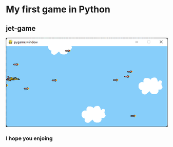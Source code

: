 # My first game in Python

## jet-game

<p align="center">
<img src="https://github.com/silasrsilveira/jet-game/blob/main/unknown.jpg" alt="PRs welcome!" />
  
### I hope you enjoing
